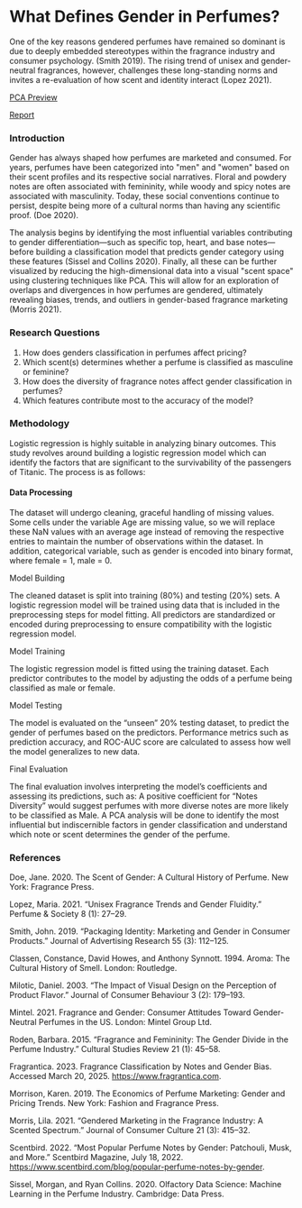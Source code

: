 # What Defines Gender in Perfumes?
One of the key reasons gendered perfumes have remained so dominant is due to deeply embedded stereotypes within the fragrance industry and consumer psychology. (Smith 2019). The rising trend of unisex and gender-neutral fragrances, however, challenges these long-standing norms and invites a re-evaluation of how scent and identity interact (Lopez 2021).

[PCA Preview](https://xuanx1.github.io/profumoBinario/perfume_pca_3d_plot.html)

[Report](https://github.com/xuanx1/profumoBinario/blob/main/final_report_xuan.pdf)

### Introduction 
Gender has always shaped how perfumes are marketed and consumed. For years, perfumes have been categorized into "men" and "women" based on their scent profiles and its respective social narratives. Floral and powdery notes are often associated with femininity, while woody and spicy notes are associated with masculinity. Today, these social conventions continue to persist, despite being more of a cultural norms than having any scientific proof. (Doe 2020).

The analysis begins by identifying the most influential variables contributing to gender differentiation—such as specific top, heart, and base notes—before building a classification model that predicts gender category using these features (Sissel and Collins 2020). Finally, all these can be further visualized by reducing the high-dimensional data into a visual "scent space" using clustering techniques like PCA. This will allow for an exploration of overlaps and divergences in how perfumes are gendered, ultimately revealing biases, trends, and outliers in gender-based fragrance marketing (Morris 2021).

###	Research Questions
1. How does genders classification in perfumes affect pricing?
2. Which scent(s) determines whether a perfume is classified as masculine or feminine?
3. How does the diversity of fragrance notes affect gender classification in perfumes?
4. Which features contribute most to the accuracy of the model?


###	Methodology 
Logistic regression is highly suitable in analyzing binary outcomes. This study revolves around building a logistic regression model which can identify the factors that are significant to the survivability of the passengers of Titanic. The process is as follows:

#### Data Processing 

The dataset will undergo cleaning, graceful handling of missing values. Some cells under the variable Age are missing value, so we will replace these NaN values with an average age instead of removing the respective entries to maintain the number of observations within the dataset. In addition, categorical variable, such as gender is encoded into binary format, where female = 1, male = 0.

Model Building 

The cleaned dataset is split into training (80%) and testing (20%) sets. A logistic regression model will be trained using data that is included in the preprocessing steps for model fitting. All predictors are standardized or encoded during preprocessing to ensure compatibility with the logistic regression model.

Model Training 

The logistic regression model is fitted using the training dataset. Each predictor contributes to the model by adjusting the odds of a perfume being classified as male or female.

Model Testing 

The model is evaluated on the “unseen” 20% testing dataset, to predict the gender of perfumes based on the predictors. Performance metrics such as prediction accuracy, and ROC-AUC score are calculated to assess how well the model generalizes to new data.

Final Evaluation 

The final evaluation involves interpreting the model’s coefficients and assessing its predictions, such as: A positive coefficient for “Notes Diversity” would suggest perfumes with more diverse notes are more likely to be classified as Male. A PCA analysis will be done to identify the most influential but indiscernible factors in gender classification and understand which note or scent determines the gender of the perfume.

### References
Doe, Jane. 2020. The Scent of Gender: A Cultural History of Perfume. New York: Fragrance Press.

Lopez, Maria. 2021. “Unisex Fragrance Trends and Gender Fluidity.” Perfume & Society 8 (1): 27–29.

Smith, John. 2019. “Packaging Identity: Marketing and Gender in Consumer Products.” Journal of Advertising Research 55 (3): 112–125.

Classen, Constance, David Howes, and Anthony Synnott. 1994. Aroma: The Cultural History of Smell. London: Routledge.

Milotic, Daniel. 2003. “The Impact of Visual Design on the Perception of Product Flavor.” Journal of Consumer Behaviour 3 (2): 179–193.

Mintel. 2021. Fragrance and Gender: Consumer Attitudes Toward Gender-Neutral Perfumes in the US. London: Mintel Group Ltd.

Roden, Barbara. 2015. “Fragrance and Femininity: The Gender Divide in the Perfume Industry.” Cultural Studies Review 21 (1): 45–58.

Fragrantica. 2023. Fragrance Classification by Notes and Gender Bias. Accessed March 20, 2025. https://www.fragrantica.com.

Morrison, Karen. 2019. The Economics of Perfume Marketing: Gender and Pricing Trends. New York: Fashion and Fragrance Press.

Morris, Lila. 2021. “Gendered Marketing in the Fragrance Industry: A Scented Spectrum.” Journal of Consumer Culture 21 (3): 415–32.

Scentbird. 2022. “Most Popular Perfume Notes by Gender: Patchouli, Musk, and More.” Scentbird Magazine, July 18, 2022. https://www.scentbird.com/blog/popular-perfume-notes-by-gender.

Sissel, Morgan, and Ryan Collins. 2020. Olfactory Data Science: Machine Learning in the Perfume Industry. Cambridge: Data Press.

